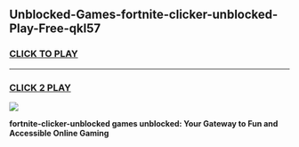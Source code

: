 
## Unblocked-Games-fortnite-clicker-unblocked-Play-Free-qkl57
<h3>
<a href="https://premium76.site?title=fortnite-clicker-unblocked&ref=12A">CLICK TO PLAY</a></h3>
<hr>

<h3>
<a href="https://premium76.site?title=fortnite-clicker-unblocked&ref=12A">CLICK 2 PLAY</a>
  
</h3>

<a href="https://premium76.site?title=fortnite-clicker-unblocked&ref=12A"><img src="https://clearcache.store/games.png"></a>


**fortnite-clicker-unblocked games unblocked: Your Gateway to Fun and Accessible Online Gaming**
